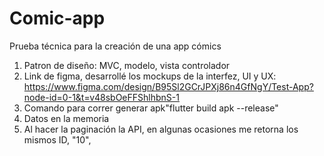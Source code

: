 # Comic-app
Prueba técnica para la creación de una app cómics

1. Patron de diseño: MVC, modelo, vista controlador
2. Link de figma, desarrollé los mockups de la interfez, UI y UX: https://www.figma.com/design/B95Sl2GCrJPXj86n4GfNgY/Test-App?node-id=0-1&t=v48sbOeFFShlhbnS-1
4. Comando para correr generar apk"flutter build apk --release"
5. Datos en la memoria
6. Al hacer la paginación la API, en algunas ocasiones me retorna los mismos ID, "10",
 

